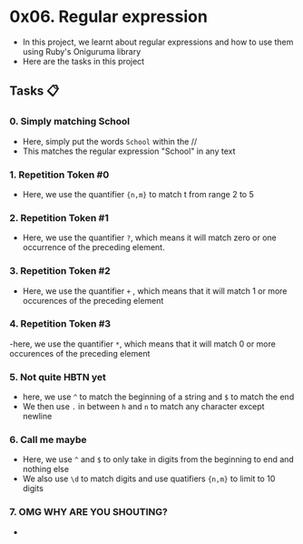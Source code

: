 # 0x06. Regular expression

- In this project, we learnt about regular expressions and how to use them using Ruby's Oniguruma library
- Here are the tasks in this project

## Tasks :clipboard:

### 0. Simply matching School

- Here, simply put the words ``School`` within the //
- This matches the regular expression "School" in any text

### 1. Repetition Token #0

- Here, we use the quantifier ``{n,m}`` to match t from range 2 to 5

### 2. Repetition Token #1

- Here, we use the quantifier ``?``, which means it will match zero or one occurrence of the preceding element.

### 3. Repetition Token #2

- Here, we use the quantifier ``+`` , which means that it will match 1 or more occurences of the preceding element

### 4. Repetition Token #3

-here, we use the quantifier ``*``, which means that it will match 0 or more occurences of the preceding element

### 5. Not quite HBTN yet

- here, we use ``^`` to match the beginning of a string and ``$`` to match the end
- We then use ``.`` in between ``h`` and ``n`` to match any character except newline

### 6. Call me maybe

- Here, we use ``^`` and ``$`` to only take in digits from the beginning to end and nothing else
- We also use ``\d`` to match digits and use quatifiers ``{n,m}`` to limit to 10 digits

### 7. OMG WHY ARE YOU SHOUTING?

- 